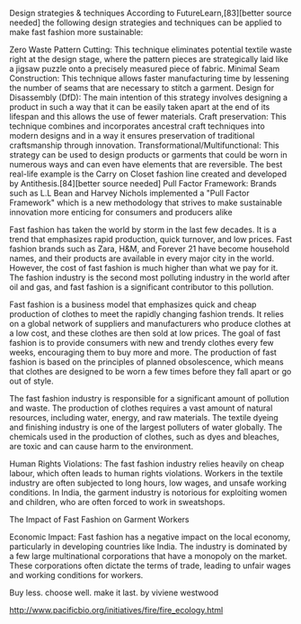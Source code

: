 Design strategies & techniques
According to FutureLearn,[83][better source needed] the following design strategies and techniques can be applied to make fast fashion more sustainable:

Zero Waste Pattern Cutting: This technique eliminates potential textile waste right at the design stage, where the pattern pieces are strategically laid like a jigsaw puzzle onto a precisely measured piece of fabric.
Minimal Seam Construction: This technique allows faster manufacturing time by lessening the number of seams that are necessary to stitch a garment.
Design for Disassembly (DfD): The main intention of this strategy involves designing a product in such a way that it can be easily taken apart at the end of its lifespan and this allows the use of fewer materials.
Craft preservation: This technique combines and incorporates ancestral craft techniques into modern designs and in a way it ensures preservation of traditional craftsmanship through innovation.
Transformational/Multifunctional: This strategy can be used to design products or garments that could be worn in numerous ways and can even have elements that are reversible. The best real-life example is the Carry on Closet fashion line created and developed by Antithesis.[84][better source needed]
Pull Factor Framework: Brands such as L.L Bean and Harvey Nichols implemented a "Pull Factor Framework" which is a new methodology that strives to make sustainable innovation more enticing for consumers and producers alike


Fast fashion has taken the world by storm in the last few decades. It is a trend that emphasizes rapid production, quick turnover, and low prices. Fast fashion brands such as Zara, H&M, and Forever 21 have become household names, and their products are available in every major city in the world. However, the cost of fast fashion is much higher than what we pay for it. The fashion industry is the second most polluting industry in the world after oil and gas, and fast fashion is a significant contributor to this pollution.

Fast fashion is a business model that emphasizes quick and cheap production of clothes to meet the rapidly changing fashion trends. It relies on a global network of suppliers and manufacturers who produce clothes at a low cost, and these clothes are then sold at low prices. The goal of fast fashion is to provide consumers with new and trendy clothes every few weeks, encouraging them to buy more and more. The production of fast fashion is based on the principles of planned obsolescence, which means that clothes are designed to be worn a few times before they fall apart or go out of style.

The fast fashion industry is responsible for a significant amount of pollution and waste. The production of clothes requires a vast amount of natural resources, including water, energy, and raw materials. The textile dyeing and finishing industry is one of the largest polluters of water globally. The chemicals used in the production of clothes, such as dyes and bleaches, are toxic and can cause harm to the environment.

Human Rights Violations: The fast fashion industry relies heavily on cheap labour, which often leads to human rights violations. Workers in the textile industry are often subjected to long hours, low wages, and unsafe working conditions. In India, the garment industry is notorious for exploiting women and children, who are often forced to work in sweatshops.

The Impact of Fast Fashion on Garment Workers

Economic Impact: Fast fashion has a negative impact on the local economy, particularly in developing countries like India. The industry is dominated by a few large multinational corporations that have a monopoly on the market. These corporations often dictate the terms of trade, leading to unfair wages and working conditions for workers.

 Buy less. choose well. make it last. by viviene westwood




http://www.pacificbio.org/initiatives/fire/fire_ecology.html